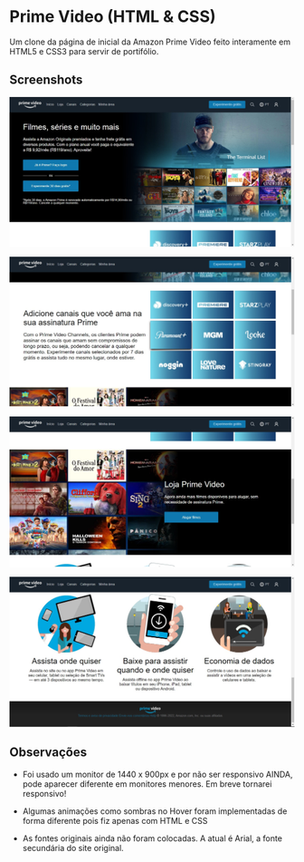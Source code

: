 # Prime Video (HTML & CSS)

Um clone da página de inicial da Amazon Prime Video feito interamente em HTML5 e CSS3 para servir de portifólio.

## Screenshots

![App Screenshot](https://github.com/ezequielwish/prime-video-clone/blob/1ce2d047f81a1beb6caa4afc410bcc1a39cefcad/assets/images/screenshots/1.jpg)

![App Screenshot](https://github.com/ezequielwish/prime-video-clone/blob/1ce2d047f81a1beb6caa4afc410bcc1a39cefcad/assets/images/screenshots/2.jpg)

![App Screenshot](https://github.com/ezequielwish/prime-video-clone/blob/1ce2d047f81a1beb6caa4afc410bcc1a39cefcad/assets/images/screenshots/3.jpg)

![App Screenshot](https://github.com/ezequielwish/prime-video-clone/blob/1ce2d047f81a1beb6caa4afc410bcc1a39cefcad/assets/images/screenshots/4.jpg)

## Observações

- Foi usado um monitor de 1440 x 900px e por não ser responsivo AINDA, pode aparecer diferente em monitores menores. Em breve tornarei responsivo!

- Algumas animações como sombras no Hover foram implementadas de forma diferente pois fiz apenas com HTML e CSS

- As fontes originais ainda não foram colocadas. A atual é Arial, a fonte secundária do site original.
